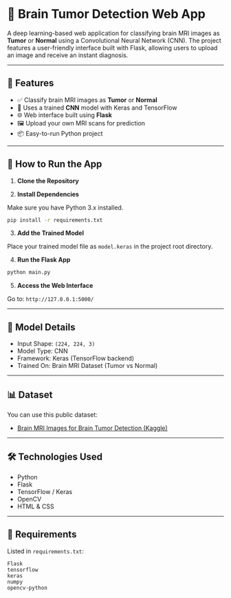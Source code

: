 
# 🧠 Brain Tumor Detection Web App

A deep learning-based web application for classifying brain MRI images as **Tumor** or **Normal** using a Convolutional Neural Network (CNN). The project features a user-friendly interface built with Flask, allowing users to upload an image and receive an instant diagnosis.

---

## 🚀 Features

- ✅ Classify brain MRI images as **Tumor** or **Normal**
- 🧠 Uses a trained **CNN** model with Keras and TensorFlow
- 🌐 Web interface built using **Flask**
- 🖼️ Upload your own MRI scans for prediction
- 📦 Easy-to-run Python project

---


## 🧪 How to Run the App

1. **Clone the Repository**

2. **Install Dependencies**

Make sure you have Python 3.x installed.

```bash
pip install -r requirements.txt
```

3. **Add the Trained Model**

Place your trained model file as `model.keras` in the project root directory.

4. **Run the Flask App**

```bash
python main.py
```

5. **Access the Web Interface**

Go to: `http://127.0.0.1:5000/`

---

## 🧠 Model Details

- Input Shape: `(224, 224, 3)`
- Model Type: CNN
- Framework: Keras (TensorFlow backend)
- Trained On: Brain MRI Dataset (Tumor vs Normal)

---

## 📊 Dataset

You can use this public dataset:
- [Brain MRI Images for Brain Tumor Detection (Kaggle)](https://www.kaggle.com/datasets/tombackert/brain-tumor-mri-data)

---

## 🛠 Technologies Used

- Python
- Flask
- TensorFlow / Keras
- OpenCV
- HTML & CSS

---

## 📌 Requirements

Listed in `requirements.txt`:

```text
Flask
tensorflow
keras
numpy
opencv-python
```
